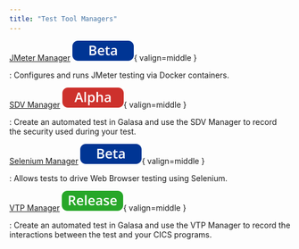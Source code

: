 ```yaml
---
title: "Test Tool Managers"
---
```


[JMeter Manager](./jmeter-manager.md) ![beta](../../../assets/images/tags/beta.svg){ valign=middle }

:   Configures and runs JMeter testing via Docker containers.


[SDV Manager](./sdv-manager.md) ![alpha](../../../assets/images/tags/alpha.svg){ valign=middle }

:   Create an automated test in Galasa and use the SDV Manager to record the security used during your test.


[Selenium Manager](./selenium-manager.md) ![beta](../../../assets/images/tags/beta.svg){ valign=middle }

:   Allows tests to drive Web Browser testing using Selenium.


[VTP Manager](./vtp-manager.md) ![release](../../../assets/images/tags/release.svg){ valign=middle }

:   Create an automated test in Galasa and use the VTP Manager to record the interactions between the test and your CICS programs.
